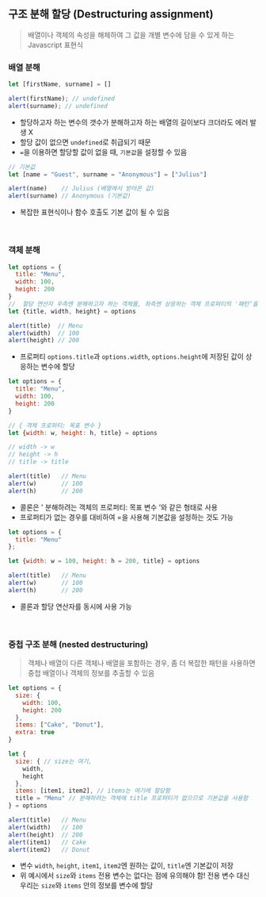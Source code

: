 ## 구조 분해 할당 (Destructuring assignment)

> 배열이나 객체의 속성을 해체하여 그 값을 개별 변수에 담을 수 있게 하는 Javascript 표현식

### 배열 분해

```jsx
let [firstName, surname] = []

alert(firstName); // undefined
alert(surname); // undefined
```

- 할당하고자 하는 변수의 갯수가 분해하고자 하는 배열의 길이보다 크더라도 에러 발생 X
- 할당 값이 없으면 `undefined`로 취급되기 때문
- `=`을 이용하면 할당할 값이 없을 때, `기본값`을 설정할 수 있음

```jsx
// 기본값
let [name = "Guest", surname = "Anonymous"] = ["Julius"]

alert(name)    // Julius (배열에서 받아온 값)
alert(surname) // Anonymous (기본값)
```

- 복잡한 표현식이나 함수 호출도 기본 값이 될 수 있음

<br/>

### 객체 분해

```jsx
let options = {
  title: "Menu",
  width: 100,
  height: 200
}
//  할당 연산자 우측엔 분해하고자 하는 객체를, 좌측엔 상응하는 객체 프로퍼티의 '패턴’을 넣는다. //
let {title, width, height} = options

alert(title)  // Menu
alert(width)  // 100
alert(height) // 200
```

- 프로퍼티 `options.title`과 `options.width`, `options.height`에 저장된 값이 상응하는 변수에 할당

```jsx
let options = {
  title: "Menu",
  width: 100,
  height: 200
}

// { 객체 프로퍼티: 목표 변수 }
let {width: w, height: h, title} = options 

// width -> w
// height -> h
// title -> title

alert(title)   // Menu
alert(w)       // 100
alert(h)       // 200
```

- 콜론은 ' 분해하려는 객체의 프로퍼티: 목표 변수 ’와 같은 형태로 사용
- 프로퍼티가 없는 경우를 대비하여 =을 사용해 기본값을 설정하는 것도 가능

```jsx
let options = {
  title: "Menu"
};

let {width: w = 100, height: h = 200, title} = options 

alert(title)   // Menu
alert(w)       // 100
alert(h)       // 200
```

- 콜론과 할당 연산자를 동시에 사용 가능

<br/>

### 중첩 구조 분해 (nested destructuring)

> 객체나 배열이 다른 객체나 배열을 포함하는 경우, 좀 더 복잡한 패턴을 사용하면 중첩 배열이나 객체의 정보를 추출할 수 있음

```jsx
let options = {
  size: {
    width: 100,
    height: 200
  },
  items: ["Cake", "Donut"],
  extra: true
}
```

```jsx
let {
  size: { // size는 여기,
    width,
    height
  },
  items: [item1, item2], // items는 여기에 할당함
  title = "Menu" // 분해하려는 객체에 title 프로퍼티가 없으므로 기본값을 사용함
} = options

alert(title)   // Menu
alert(width)   // 100
alert(height)  // 200
alert(item1)   // Cake
alert(item2)   // Donut
```

- 변수 `width`, `height`, `item1`, `item2`엔 원하는 값이, `title`엔 기본값이 저장
- 위 예시에서 `size`와 `items` 전용 변수는 없다는 점에 유의해야 함! 전용 변수 대신 우리는 `size`와 `items` 안의 정보를 변수에 할당